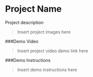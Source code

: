 # Project Name

Project description

>Insert project images here

###Demo Video
>Insert project video demo link here

###Demo Instructions
>Insert demo instructions here

